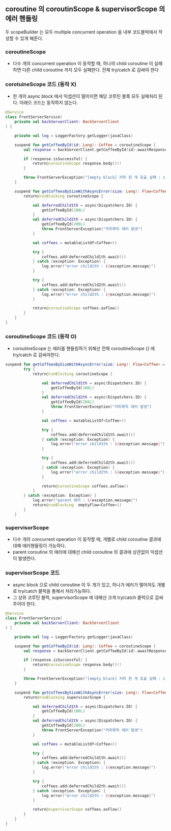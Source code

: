 ## coroutine 의 coroutinScope & supervisorScope 의 에러 핸들링
두 scopeBuilder 는 모두 multiple concurrent operation 을 내부 코드블럭에서 작성할 수 있게 해준다.   

### coroutineScope
* 다수 개의 concurrent operation 이 동작할 때, 하나의 child coroutine 이 실패하면 다른 child coroutine 까지 모두 실패한다. 전체 try/catch 로 감싸야 한다

### corotuineScope 코드 (동작 X)
* 한 개의 async block 에서 익셉션이 떨어지면 해당 코루틴 블록 모두 실패처리 된다. 아래으 코드는 동작하지 않는다.
```kotlin
@Service
class FrontServerService(
    private val backServerClient: BackServerClient
) {

    private val log = LoggerFactory.getLogger(javaClass)

    suspend fun getCoffeeById(id: Long): Coffee = coroutineScope {
        val response = backServerClient.getCoffeeById(id).awaitResponse()

        if (response.isSuccessful) {
            return@coroutineScope response.body()!!
        }

        throw FrontServerException("[empty block] 커피 한 개 호출 실패 : coffee[$id] (${response.errorBody()?.toString() ?: "unknown"})")
    }

    suspend fun getCoffeesBySizeWithAsyncError(size: Long): Flow<Coffee> = runBlocking {
        return@runBlocking coroutineScope {

            val deferredChild1th = async(Dispatchers.IO) {
                getCoffeeById(100L)
            }
            val deferredChild2th = async(Dispatchers.IO) {
                getCoffeeById(200L)
                throw FrontServerException("커피획득 에러 발생")
            }

            val coffees = mutableListOf<Coffee>()

            try {
                coffees.add(deferredChild1th.await())
            } catch (exception: Exception) {
                log.error("error child1th : ${exception.message}")
            }

            try {
                coffees.add(deferredChild2th.await())
            } catch (exception: Exception) {
                log.error("error child2th : ${exception.message}")
            }

            return@coroutineScope coffees.asFlow()
        }
    }
}
```

### coroutineScope 코드 (동작 O)
* coroutineScope 는 에러를 핸들링하기 위해선 전체 coroutineScope {} 에 try/catch 로 감싸야한다.

```kotlin
suspend fun getCoffeesBySizeWithAsyncError(size: Long): Flow<Coffee> = runBlocking {
        try {
            return@runBlocking coroutineScope {

                val deferredChild1th = async(Dispatchers.IO) {
                    getCoffeeById(100L)
                }
                val deferredChild2th = async(Dispatchers.IO) {
                    getCoffeeById(200L)
                    throw FrontServerException("커피획득 에러 발생")
                }

                val coffees = mutableListOf<Coffee>()

                try {
                    coffees.add(deferredChild1th.await())
                } catch (exception: Exception) {
                    log.error("error child1th : ${exception.message}")
                }

                try {
                    coffees.add(deferredChild2th.await())
                } catch (exception: Exception) {
                    log.error("error child2th : ${exception.message}")
                }

                return@coroutineScope coffees.asFlow()
            }
        } catch (exception: Exception) {
            log.error("parent 에러 : ${exception.message}")
            return@runBlocking  emptyFlow<Coffee>()
        }
    }
```

### supervisorScope
* 다수 개의 concurrent operation 이 동작할 때, 개별로 child coroutine 결과에 대해 에러핸들링이 가능하다.
* parent coroutine 의 에러에 대해선 child coroutine 의 결과에 상관없이 익셉션이 발생한다.

### supervisorScope 코드
* async block 으로 child coroutine 이 두 개가 있고, 하나가 에러가 떨어져도 개별로 try/catch 블럭을 통해서 처리가능하다.
* 그 상위 코루틴 블럭, supervisorScope 에 대해선 크게 try/catch 블럭으로 감싸주어야 한다.

```kotlin
@Service
class FrontServerService(
    private val backServerClient: BackServerClient
) {

    private val log = LoggerFactory.getLogger(javaClass)

    suspend fun getCoffeeById(id: Long): Coffee = coroutineScope {
        val response = backServerClient.getCoffeeById(id).awaitResponse()

        if (response.isSuccessful) {
            return@coroutineScope response.body()!!
        }

        throw FrontServerException("[empty block] 커피 한 개 호출 실패 : coffee[$id] (${response.errorBody()?.toString() ?: "unknown"})")
    }

    suspend fun getCoffeesBySizeWithAsyncError(size: Long): Flow<Coffee> = runBlocking {
        return@runBlocking supervisorScope {

            val deferredChild1th = async(Dispatchers.IO) {
                getCoffeeById(100L)
            }
            val deferredChild2th = async(Dispatchers.IO) {
                getCoffeeById(200L)
                throw FrontServerException("커피획득 에러 발생")
            }

            val coffees = mutableListOf<Coffee>()

            try {
                coffees.add(deferredChild1th.await())
            } catch (exception: Exception) {
                log.error("error child1th : ${exception.message}")
            }

            try {
                coffees.add(deferredChild2th.await())
            } catch (exception: Exception) {
                log.error("error child2th : ${exception.message}")
            }

            return@supervisorScope coffees.asFlow()
        }
    }
}
```

